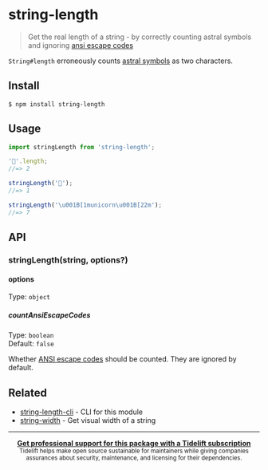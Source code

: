 # string-length

> Get the real length of a string - by correctly counting astral symbols and ignoring [ansi escape codes](https://github.com/sindresorhus/strip-ansi)

`String#length` erroneously counts [astral symbols](https://web.archive.org/web/20150721115610/http://www.tlg.uci.edu/~opoudjis/unicode/unicode_astral.html) as two characters.

## Install

```
$ npm install string-length
```

## Usage

```js
import stringLength from 'string-length';

'🐴'.length;
//=> 2

stringLength('🐴');
//=> 1

stringLength('\u001B[1municorn\u001B[22m');
//=> 7
```

## API

### stringLength(string, options?)

#### options

Type: `object`

##### countAnsiEscapeCodes

Type: `boolean`\
Default: `false`

Whether [ANSI escape codes](https://en.wikipedia.org/wiki/ANSI_escape_code) should be counted. They are ignored by default.

## Related

- [string-length-cli](https://github.com/LitoMore/string-length-cli) - CLI for this module
- [string-width](https://github.com/sindresorhus/string-width) - Get visual width of a string

---

<div align="center">
	<b>
		<a href="https://tidelift.com/subscription/pkg/npm-string-length?utm_source=npm-string-length&utm_medium=referral&utm_campaign=readme">Get professional support for this package with a Tidelift subscription</a>
	</b>
	<br>
	<sub>
		Tidelift helps make open source sustainable for maintainers while giving companies<br>assurances about security, maintenance, and licensing for their dependencies.
	</sub>
</div>
